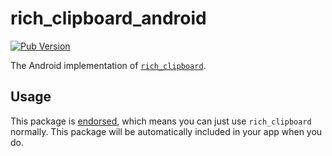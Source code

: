 # rich_clipboard_android

[![Pub Version](https://img.shields.io/pub/v/rich_clipboard_android)](https://pub.dev/packages/rich_clipboard_android)

The Android implementation of [`rich_clipboard`][1].

## Usage

This package is [endorsed][2], which means you can just use `rich_clipboard`
normally. This package will be automatically included in your app when you do.

[1]: https://pub.dev/packages/rich_clipboard
[2]: https://flutter.dev/docs/development/packages-and-plugins/developing-packages#endorsed-federated-plugin
